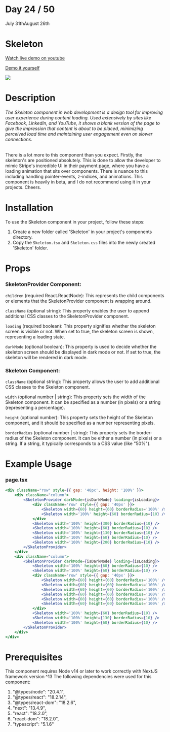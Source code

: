 # Day 24 / 50

July 31thAugust 26th

# Skeleton
<a href="https://youtu.be/geQ69BSOM8c" target="_blank">Watch live demo on youtube</a>

<a href="https:/ / 50daysofcomponents.netlify.app/Skeleton" target="_blank">Demo it yourself</a>

<a href="https:/ / 50daysofcomponents.netlify.app/Skeleton" target="_blank"><img src="https://cdn.discordapp.com/attachments/715319623637270638/1135780618760888340/image.png"/></a>  

# Description 

###### The Skeleton component in web development is a design tool for improving user experience during content loading. Used extensively by sites like Facebook, LinkedIn, and YouTube, it shows a blank version of the page to give the impression that content is about to be placed, minimizing perceived load time and maintaining user engagement even on slower connections.

There is a lot more to this component than you expect. Firstly, the skeleton's are positioned absolutely. This is done to allow the developer to mimic Stripe's incredible UI in their payment page, where you have a loading animation that sits over components. There is nuance to this including handling pointer-events, z-indices, and animations. This component is heavily in beta, and I do not recommend using it in your projects. Cheers.

# Installation 

To use the Skeleton component in your project, follow these steps:

1. Create a new folder called 'Skeleton' in your project's components directory.
2. Copy the `Skeleton.tsx` and `Skeleton.css` files into the newly created 'Skeleton' folder.

# Props 
### SkeletonProvider Component:
`children` (required React.ReactNode): This represents the child components or elements that the SkeletonProvider component is wrapping around.

`className` (optional string): This property enables the user to append additional CSS classes to the SkeletonProvider component.

`loading` (required boolean): This property signifies whether the skeleton screen is visible or not. When set to true, the skeleton screen is shown, representing a loading state.

`darkMode` (optional boolean): This property is used to decide whether the skeleton screen should be displayed in dark mode or not. If set to true, the skeleton will be rendered in dark mode.

### Skeleton Component:
`className` (optional string): This property allows the user to add additional CSS classes to the Skeleton component.

`width` (optional number | string): This property sets the width of the Skeleton component. It can be specified as a number (in pixels) or a string (representing a percentage).

`height` (optional number): This property sets the height of the Skeleton component, and it should be specified as a number representing pixels.

`borderRadius` (optional number | string): This property sets the border-radius of the Skeleton component. It can be either a number (in pixels) or a string. If a string, it typically corresponds to a CSS value (like "50%").

# Example Usage
### page.tsx
```jsx
<div className="row" style={{ gap: '40px', height: '100%' }}>
    <div className="column">
        <SkeletonProvider darkMode={isDarkMode} loading={isLoading}>
            <div className='row' style={{ gap: '40px' }}>
                <Skeleton width={60} height={60} borderRadius='100%' />
                <Skeleton width='100%' height={60} borderRadius={10} />
            </div>
            <Skeleton width='100%' height={300} borderRadius={10} />
            <Skeleton width='100%' height={60} borderRadius={10} />
            <Skeleton width='100%' height={130} borderRadius={10} />
            <Skeleton width='100%' height={60} borderRadius={10} />
            <Skeleton width='100%' height={200} borderRadius={10} />
        </SkeletonProvider>
    </div>
    <div className="column">
        <SkeletonProvider darkMode={isDarkMode} loading={isLoading}>
            <Skeleton width='100%' height={60} borderRadius={10} />
            <Skeleton width='100%' height={60} borderRadius={10} />
            <div className='row' style={{ gap: '40px' }}>
                <Skeleton width={60} height={60} borderRadius='100%' />
                <Skeleton width={60} height={60} borderRadius='100%' />
                <Skeleton width={60} height={60} borderRadius='100%' />
                <Skeleton width={60} height={60} borderRadius='100%' />
                <Skeleton width={60} height={60} borderRadius='100%' />
                <Skeleton width={60} height={60} borderRadius='100%' />
            </div>
            <Skeleton width='100%' height={60} borderRadius={10} />
            <Skeleton width='100%' height={130} borderRadius={10} />
            <Skeleton width='100%' height={60} borderRadius={10} />
        </SkeletonProvider>
    </div>
</div>
```

# Prerequisites
This component requires Node v14 or later to work correctly with NextJS framework version ^13
The following dependencies were used for this component:
1. "@types/node": "20.4.1",
2. "@types/react": "18.2.14",
3. "@types/react-dom": "18.2.6",
4. "next": "13.4.9",
5. "react": "18.2.0",
6. "react-dom": "18.2.0",
7. "typescript": "5.1.6"